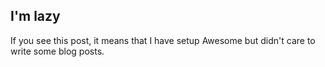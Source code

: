 I'm lazy
---

If you see this post, it means that I have setup Awesome but didn't care to write some blog posts.

